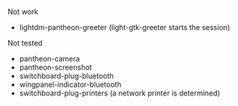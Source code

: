 Not work
  - lightdm-pantheon-greeter (light-gtk-greeter starts the session)

Not tested
  - pantheon-camera
  - pantheon-screenshot
  - switchboard-plug-bluetooth
  - wingpanel-indicator-bluetooth
  - switchboard-plug-printers (a network printer is determined)
